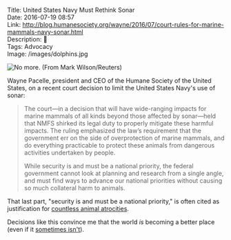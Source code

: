 Title: United States Navy Must Rethink Sonar  
Date: 2016-07-19 08:57  
Link: http://blog.humanesociety.org/wayne/2016/07/court-rules-for-marine-mammals-navy-sonar.html  
Description: 🐳  
Tags: Advocacy  
Image: /images/dolphins.jpg   

![No more. (From Mark Wilson/Reuters)][1]

Wayne Pacelle, president and CEO of the Humane Society of the United States, on a recent court decision to limit the United States Navy's use of sonar:

> The court—in a decision that will have wide-ranging impacts for marine mammals of all kinds beyond those affected by sonar—held that NMFS shirked its legal duty to properly mitigate these harmful impacts. The ruling emphasized the law’s requirement that the government err on the side of overprotection of marine mammals, and do everything practicable to protect these animals from dangerous activities undertaken by people.
>
> While security is and must be a national priority, the federal government cannot look at planning and research from a single angle, and must find ways to advance our national priorities without causing so much collateral harm to animals.

That last part, "security is and must be a national priority," is often cited as justification for [countless animal atrocities][2].

Decisions like this convince me that the world *is* becoming a better place (even if it [sometimes isn't][3]).

[1]: /images/dolphins.jpg "Image of dolphins in front of the USS Benfold"
[2]: http://www.peta.org/issues/animals-used-for-experimentation/animals-used-experimentation-factsheets/military-war-animals/ "PETA post on using animals for experimentation"
[3]: https://encrypted.google.com/search?hl=en&q=police%20brutality "Police brutality in the news"